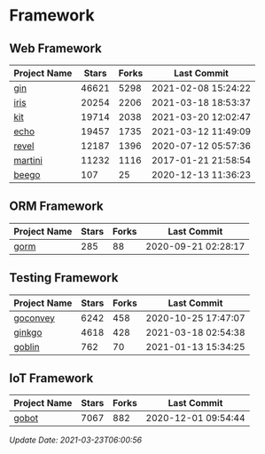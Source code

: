 # Framework

## Web Framework
| Project Name | Stars | Forks | Last Commit |
| ------------ | ----- | ----- | ----------- |
| [gin](https://github.com/gin-gonic/gin) | 46621 | 5298 | 2021-02-08 15:24:22 |
| [iris](https://github.com/kataras/iris) | 20254 | 2206 | 2021-03-18 18:53:37 |
| [kit](https://github.com/go-kit/kit) | 19714 | 2038 | 2021-03-20 12:02:47 |
| [echo](https://github.com/labstack/echo) | 19457 | 1735 | 2021-03-12 11:49:09 |
| [revel](https://github.com/revel/revel) | 12187 | 1396 | 2020-07-12 05:57:36 |
| [martini](https://github.com/go-martini/martini) | 11232 | 1116 | 2017-01-21 21:58:54 |
| [beego](https://github.com/astaxie/beego) | 107 | 25 | 2020-12-13 11:36:23 |

## ORM Framework
| Project Name | Stars | Forks | Last Commit |
| ------------ | ----- | ----- | ----------- |
| [gorm](https://github.com/jinzhu/gorm) | 285 | 88 | 2020-09-21 02:28:17 |

## Testing Framework
| Project Name | Stars | Forks | Last Commit |
| ------------ | ----- | ----- | ----------- |
| [goconvey](https://github.com/smartystreets/goconvey) | 6242 | 458 | 2020-10-25 17:47:07 |
| [ginkgo](https://github.com/onsi/ginkgo) | 4618 | 428 | 2021-03-18 02:54:38 |
| [goblin](https://github.com/franela/goblin) | 762 | 70 | 2021-01-13 15:34:25 |

## IoT Framework
| Project Name | Stars | Forks | Last Commit |
| ------------ | ----- | ----- | ----------- |
| [gobot](https://github.com/hybridgroup/gobot) | 7067 | 882 | 2020-12-01 09:54:44 |

*Update Date: 2021-03-23T06:00:56*